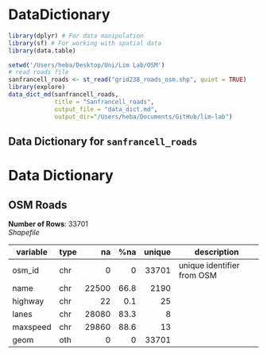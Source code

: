 DataDictionary
================

``` r
library(dplyr) # For data manipulation
library(sf) # For working with spatial data
library(data.table)
```

``` r
setwd('/Users/heba/Desktop/Uni/Lim Lab/OSM')
# read roads file
sanfrancell_roads <- st_read("grid238_roads_osm.shp", quiet = TRUE)
library(explore)
data_dict_md(sanfrancell_roads, 
             title = "Sanfrancell_roads",
             output_file = "data_dict.md",
             output_dir="/Users/heba/Documents/GitHub/lim-lab")
```

## Data Dictionary for `sanfrancell_roads`

# Data Dictionary

## **OSM Roads**

**Number of Rows**: 33701  
*Shapefile*

| variable | type |    na |  %na | unique | description                |
|----------|------|------:|-----:|-------:|----------------------------|
| osm_id   | chr  |     0 |    0 |  33701 | unique identifier from OSM |
| name     | chr  | 22500 | 66.8 |   2190 |                            |
| highway  | chr  |    22 |  0.1 |     25 |                            |
| lanes    | chr  | 28080 | 83.3 |      8 |                            |
| maxspeed | chr  | 29860 | 88.6 |     13 |                            |
| geom     | oth  |     0 |    0 |  33701 |                            |
